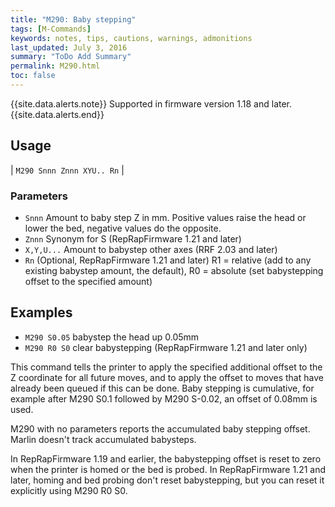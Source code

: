 ```yaml
---
title: "M290: Baby stepping" 
tags: [M-Commands]
keywords: notes, tips, cautions, warnings, admonitions
last_updated: July 3, 2016
summary: "ToDo Add Summary"
permalink: M290.html
toc: false
---
```



{{site.data.alerts.note}}
Supported in firmware version 1.18 and later.
{{site.data.alerts.end}}

## Usage ##

| `M290 Snnn Znnn XYU.. Rn` | 

### Parameters ###

+ `Snnn` Amount to baby step Z in mm. Positive values raise the head or lower the bed, negative values do the opposite.
+ `Znnn` Synonym for S (RepRapFirmware 1.21 and later)
+ `X,Y,U...` Amount to babystep other axes (RRF 2.03 and later)
+ `Rn` (Optional, RepRapFirmware 1.21 and later) R1 = relative (add to any existing babystep amount, the default), R0 = absolute (set babystepping offset to the specified amount)

## Examples ##

+ `M290 S0.05` babystep the head up 0.05mm
+ `M290 R0 S0` clear babystepping (RepRapFirmware 1.21 and later only)

This command tells the printer to apply the specified additional offset to the Z coordinate for all future moves, and to apply the offset to moves that have already been queued if this can be done. Baby stepping is cumulative, for example after M290 S0.1 followed by M290 S-0.02, an offset of 0.08mm is used.

M290 with no parameters reports the accumulated baby stepping offset. Marlin doesn't track accumulated babysteps.

In RepRapFirmware 1.19 and earlier, the babystepping offset is reset to zero when the printer is homed or the bed is probed. In RepRapFirmware 1.21 and later, homing and bed probing don't reset babystepping, but you can reset it explicitly using M290 R0 S0.
